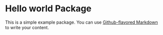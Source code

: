 # Hello world Package

This is a simple example package. You can use
[Github-flavored Markdown](https://guides.github.com/features/mastering-markdown/)
to write your content.